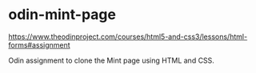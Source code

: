 # odin-mint-page

https://www.theodinproject.com/courses/html5-and-css3/lessons/html-forms#assignment

Odin assignment to clone the Mint page using HTML and CSS.